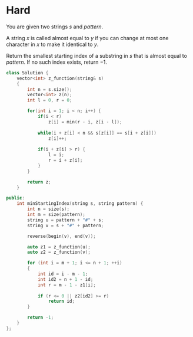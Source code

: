 # Hard

You are given two strings $s$ and $pattern$.

A string $x$ is called almost equal to $y$ if you can change at most one character in $x$ to make it identical to $y$.

Return the smallest starting index of a substring in $s$ that is almost equal to $pattern$. If no such index exists, return $-1$.

```cpp
class Solution {
    vector<int> z_function(string& s) 
    {
        int n = s.size();
        vector<int> z(n);
        int l = 0, r = 0;

        for(int i = 1; i < n; i++) {
            if(i < r)
                z[i] = min(r - i, z[i - l]);
            
            while(i + z[i] < n && s[z[i]] == s[i + z[i]])
                z[i]++;
            
            if(i + z[i] > r) {
                l = i;
                r = i + z[i];
            }
        }

        return z;
    }

public:
    int minStartingIndex(string s, string pattern) {
        int n = size(s);
        int m = size(pattern);
        string u = pattern + "#" + s;
        string v = s + "#" + pattern;

        reverse(begin(v), end(v));

        auto z1 = z_function(u);
        auto z2 = z_function(v);

        for (int i = m + 1; i <= n + 1; ++i)
        {
            int id = i - m - 1;
            int id2 = n + 1 - id;
            int r = m - 1 - z1[i];
            
            if (r <= 0 || z2[id2] >= r)
                return id;
        }

        return -1;
    }
};
```
